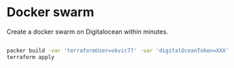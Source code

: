 # Docker swarm

Create a docker swarm on Digitalocean within minutes.

```bash

packer build -var 'terraformUser=okvic77' -var 'digitalOceanToken=XXX' packer.json
terraform apply

```